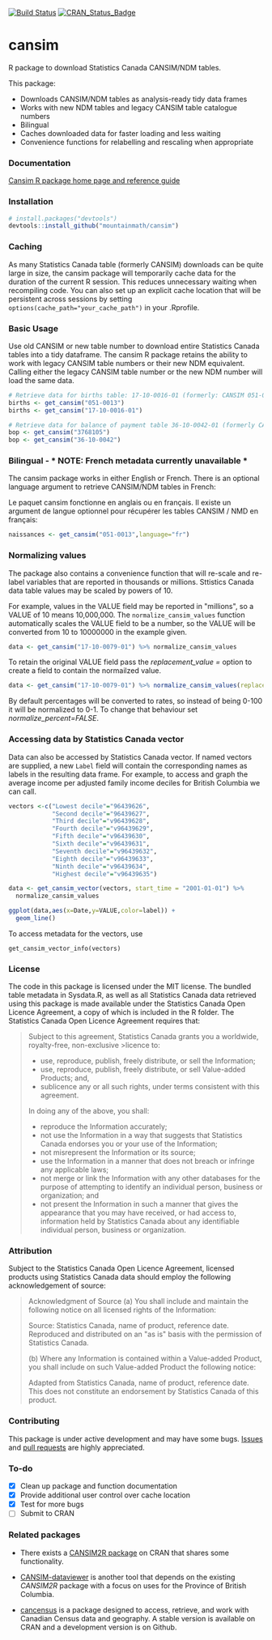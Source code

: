 [![Build Status](https://travis-ci.org/mountainMath/cansim.svg?branch=master)](https://travis-ci.org/mountainMath/cansim)
[![CRAN_Status_Badge](http://www.r-pkg.org/badges/version/cansim)](https://cran.r-project.org/package=cansim)
# cansim

R package to download Statistics Canada CANSIM/NDM tables.

This package:

* Downloads CANSIM/NDM tables as analysis-ready tidy data frames
* Works with new NDM tables and legacy CANSIM table catalogue numbers
* Bilingual
* Caches downloaded data for faster loading and less waiting
* Convenience functions for relabelling and rescaling when appropriate

### Documentation
[Cansim R package home page and reference guide](https://mountainmath.github.io/cansim/index.html)

### Installation
```r
# install.packages("devtools")
devtools::install_github("mountainmath/cansim")
```

### Caching

As many Statistics Canada table (formerly CANSIM) downloads can be quite large in size, the cansim package will temporarily cache data for the duration of the current R session. This reduces unnecessary waiting when recompiling code. You can also set up an explicit cache location that will be persistent across sessions by setting `options(cache_path="your_cache_path")` in your .Rprofile. 

### Basic Usage

Use old CANSIM or new table number to download entire Statistics Canada tables into a tidy dataframe. The cansim R package retains the ability to work with legacy CANSIM table numbers or their new NDM equivalent. Calling either the legacy CANSIM table number or the new NDM number will load the same data. 
```r
# Retrieve data for births table: 17-10-0016-01 (formerly: CANSIM 051-0013)
births <- get_cansim("051-0013")
births <- get_cansim("17-10-0016-01")

# Retrieve data for balance of payment table 36-10-0042-01 (formerly CANSIM  376-8105)
bop <- get_cansim("3768105")
bop <- get_cansim("36-10-0042")
```    

### Bilingual - * NOTE: French metadata currently unavailable * 

The cansim package works in either English or French. There is an optional language argument to retrieve CANSIM/NDM tables in French: 

Le paquet cansim fonctionne en anglais ou en français. Il existe un argument de langue optionnel pour récupérer les tables CANSIM / NMD en français:
```r
naissances <- get_cansim("051-0013",language="fr")
```    

### Normalizing values

The package also contains a convenience function that will re-scale and re-label variables that are reported in thousands or millions. Sttistics Canada data table values may be scaled by powers of 10. 

For example, values in the VALUE field may be reported in "millions", so a VALUE of 10 means 10,000,000. The `normalize_cansim_values` function automatically scales the VALUE field to be a number, so the VALUE will be converted from 10 to 10000000 in the example given.
```r
data <- get_cansim("17-10-0079-01") %>% normalize_cansim_values
``` 

To retain the original VALUE field pass the *replacement_value = <your field name>* option to create a field to contain the normailzed value.
```r
data <- get_cansim("17-10-0079-01") %>% normalize_cansim_values(replacement_value="normalized value")
```

By default percentages will be converted to rates, so instead of being 0-100 it will be normalized to 0-1. To change that behaviour set *normalize_percent=FALSE*.


### Accessing data by Statistics Canada vector

Data can also be accessed by Statistics Canada vector. If named vectors are supplied, a new `Label` field will contain the corresponding names as labels in the resulting data frame. For example, to access and graph the average income per adjusted family income deciles for British Columbia we can call.
```r
vectors <-c("Lowest decile"="96439626",
            "Second decile"="96439627", 
            "Third decile"="v96439628", 
            "Fourth decile"="v96439629",
            "Fifth decile"="v96439630",
            "Sixth decile"="v96439631",
            "Seventh decile"="v96439632",
            "Eighth decile"="v96439633",
            "Ninth decile"="v96439634",
            "Highest decile"="v96439635")

data <- get_cansim_vector(vectors, start_time = "2001-01-01") %>%
  normalize_cansim_values

ggplot(data,aes(x=Date,y=VALUE,color=label)) +
  geom_line()
```

To access metadata for the vectors, use
```{r}
get_cansim_vector_info(vectors)
```


### License

The code in this package is licensed under the MIT license. The bundled table metadata in Sysdata.R, as well as all Statistics Canada data retrieved using this package is made available under the Statistics Canada Open Licence Agreement, a copy of which is included in the R folder. The Statistics Canada Open Licence Agreement requires that: 

> Subject to this agreement, Statistics Canada grants you a worldwide, royalty-free, non-exclusive >licence to:
> 
> * use, reproduce, publish, freely distribute, or sell the Information;
> * use, reproduce, publish, freely distribute, or sell Value-added Products; and,
> * sublicence any or all such rights, under terms consistent with this agreement.
> 
> In doing any of the above, you shall:
> 
> * reproduce the Information accurately;
> * not use the Information in a way that suggests that Statistics Canada endorses you or your use of the Information;
> * not misrepresent the Information or its source;
> * use the Information in a manner that does not breach or infringe any applicable laws;
> * not merge or link the Information with any other databases for the purpose of attempting to identify an individual person, business or organization; and
> * not present the Information in such a manner that gives the appearance that you may have received, or had access to, information held by Statistics Canada about any identifiable individual person, business or organization.

### Attribution

Subject to the Statistics Canada Open Licence Agreement, licensed products using Statistics Canada data should employ the following acknowledgement of source:

> Acknowledgment of Source
> (a) You shall include and maintain the following notice on all licensed rights of the Information:
>
> Source: Statistics Canada, name of product, reference date. Reproduced and distributed on an "as is" basis with the permission of Statistics Canada.
> 
> (b) Where any Information is contained within a Value-added Product, you shall include on such Value-added Product the following notice:
> 
> Adapted from Statistics Canada, name of product, reference date. This does not constitute an endorsement by Statistics Canada of this product.

### Contributing

This package is under active development and may have some bugs. [Issues](https://github.com/mountainMath/cansim/issues) and [pull requests](https://github.com/mountainMath/cansim/pulls) are highly appreciated. 

### To-do

- [x] Clean up package and function documentation
- [x] Provide additional user control over cache location
- [x] Test for more bugs
- [ ] Submit to CRAN

### Related packages

* There exists a [CANSIM2R package](https://cran.r-project.org/web/packages/CANSIM2R/index.html) on CRAN that shares some functionality.

* [CANSIM-dataviewer](https://github.com/bcgov/CANSIM-dataviewer) is another tool that depends on the existing *CANSIM2R* package with a focus on uses for the Province of British Columbia.

* [cancensus](https://github.com/mountainMath/cancensus) is a package designed to access, retrieve, and work with Canadian Census data and geography. A stable version is available on CRAN and a development version is on Github. 



